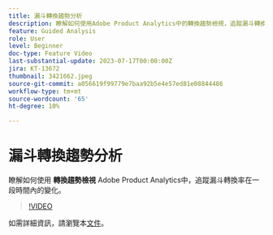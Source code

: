 ```yaml
---
title: 漏斗轉換趨勢分析
description: 瞭解如何使用Adobe Product Analytics中的轉換趨勢檢視，追蹤漏斗轉換率在一段時間內的變化。
feature: Guided Analysis
role: User
level: Beginner
doc-type: Feature Video
last-substantial-update: 2023-07-17T00:00:00Z
jira: KT-13672
thumbnail: 3421662.jpeg
source-git-commit: a056619f99779e7baa92b5e4e57ed81e08844486
workflow-type: tm+mt
source-wordcount: '65'
ht-degree: 10%

---
```



# 漏斗轉換趨勢分析

瞭解如何使用 **轉換趨勢檢視** Adobe Product Analytics中，追蹤漏斗轉換率在一段時間內的變化。

>[!VIDEO](https://video.tv.adobe.com/v/3421662/?learn=on)

如需詳細資訊，請瀏覽本[文件](https://experienceleague.adobe.com/docs/analytics-platform/using/guided-analysis/funnel/conversion-trends.html)。

